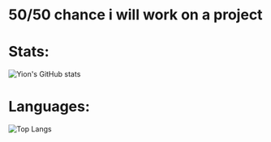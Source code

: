 # 50/50 chance i will work on a project

# Stats:
![Yion's GitHub stats](https://github-readme-stats.vercel.app/api?username=yion81&show_icons=true&theme=transparent)

# Languages:
![Top Langs](https://github-readme-stats.vercel.app/api/top-langs/?username=yion81&layout=compact&theme=transparent)
<!--
**yion81/yion81** is a ✨ _special_ ✨ repository because its `README.md` (this file) appears on your GitHub profile.

Here are some ideas to get you started:

- 🔭 I’m currently working on ...
- 🌱 I’m currently learning ...
- 👯 I’m looking to collaborate on ...
- 🤔 I’m looking for help with ...
- 💬 Ask me about ...
- 📫 How to reach me: ...
- 😄 Pronouns: ...
- ⚡ Fun fact: ...
-->
